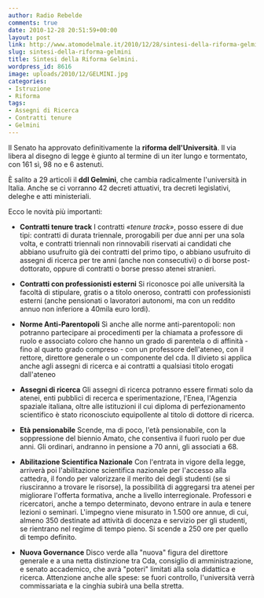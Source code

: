 ```yaml
---
author: Radio Rebelde
comments: true
date: 2010-12-28 20:51:59+00:00
layout: post
link: http://www.atomodelmale.it/2010/12/28/sintesi-della-riforma-gelmini/
slug: sintesi-della-riforma-gelmini
title: Sintesi della Riforma Gelmini.
wordpress_id: 8616
image: uploads/2010/12/GELMINI.jpg
categories:
- Istruzione
- Riforma
tags:
- Assegni di Ricerca
- Contratti tenure
- Gelmini
---
```


Il Senato ha approvato definitivamente la **riforma dell'Università**. Il via libera al disegno di legge è giunto al termine di un iter lungo e tormentato, con 161 sì, 98 no e 6 astenuti.

È salito a 29 articoli il **ddl Gelmini**, che cambia radicalmente l'università in Italia. Anche se ci vorranno 42 decreti attuativi, tra decreti legislativi, deleghe e atti ministeriali.

Ecco le novità più importanti:

-	**Contratti tenure track**
I contratti _«tenure track»_, posso essere di due tipi: contratti di durata triennale, prorogabili per due anni per una sola volta, e contratti triennali non rinnovabili riservati ai candidati che abbiano usufruito già dei contratti del primo tipo, o abbiano usufruito di assegni di ricerca per tre anni (anche non consecutivi) o di borse post-dottorato, oppure di contratti o borse presso atenei stranieri.

-	**Contratti con professionisti esterni**
Si riconosce poi alle università la facoltà di stipulare, gratis o a titolo oneroso, contratti con professionisti esterni (anche pensionati o lavoratori autonomi, ma con un reddito annuo non inferiore a 40mila euro lordi).

-	**Norme Anti-Parentopoli**
Sì anche alle norme anti-parentopoli: non potranno partecipare ai procedimenti per la chiamata a professore di ruolo e associato coloro che hanno un grado di parentela o di affinità - fino al quarto grado compreso - con un professore dell'ateneo, con il rettore, direttore generale o un componente del cda. Il divieto si applica anche agli assegni di ricerca e ai contratti a qualsiasi titolo erogati dall'ateneo

-	**Assegni di ricerca**
Gli assegni di ricerca potranno essere firmati solo da atenei, enti pubblici di recerca e sperimentazione, l'Enea, l'Agenzia spaziale italiana, oltre alle istituzioni il cui diploma di perfezionamento scientifico è stato riconosciuto equipollente al titolo di dottore di ricerca.

-	**Età pensionabile**
Scende, ma di poco, l'età pensionabile, con la soppressione del biennio Amato, che consentiva il fuori ruolo per due anni. Gli ordinari, andranno in pensione a 70 anni, gli associati a 68.

-	**Abilitazione Scientifica Nazionale**
Con l'entrata in vigore della legge, arriverà poi l'abilitazione scientifica nazionale per l'accesso alla cattedra, il fondo per valorizzare il merito dei degli studenti (se si riusciranno a trovare le risorse), la possibilità di aggregarsi tra atenei per migliorare l'offerta formativa, anche a livello interregionale. Professori e ricercatori, anche a tempo determinato, devono entrare in aula e tenere lezioni o seminari. L'impegno viene misurato in 1.500 ore annue, di cui, almeno 350 destinate ad attività di docenza e servizio per gli studenti, se rientrano nel regime di tempo pieno. Si scende a 250 ore per quello di tempo definito.

-	**Nuova Governance**
Disco verde alla "nuova" figura del direttore generale e a una netta distinzione tra Cda, consiglio di amministrazione, e senato accademico, che avrà "poteri" limitati alla sola didattica e ricerca. Attenzione anche alle spese: se fuori controllo, l'università verrà commissariata e la cinghia subirà una bella stretta.
